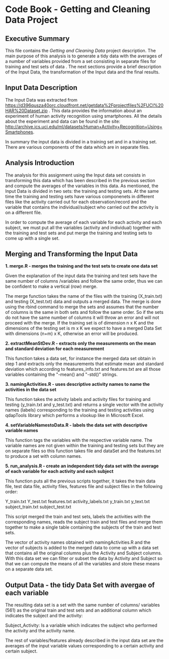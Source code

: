 Code Book - Getting and Cleaning Data Project
========================================================

## Executive Summary

This file contains the  _Getting and Cleaning Data_ project description.  The main purpose of this analysis is to generate a tidy data with the averages of a number of variables provided from a set consisting in separate files for training and test sets of data . The next sections provide a brief description of the Input Data, the transformation of the Input data and the final results.

## Input Data Description

The Input Data was extracted from https://d396qusza40orc.cloudfront.net/getdata%2Fprojectfiles%2FUCI%20HAR%20Dataset.zip . This data provides the information about an experiment of human activity recognition using smartphones. All the details about the experiment and data can be found in the site: http://archive.ics.uci.edu/ml/datasets/Human+Activity+Recognition+Using+Smartphones.

In summary the input data is divided in a training set and in a training set. There are various components of the data which are in separate files.


## Analysis Introduction

The analysis for this assignment  using the Input data set consists in transforming this data which has been described in the previous section and compute the averages of the variables in this data. As mentioned, the Input Data is divided in two sets: the training and testing sets. At the same time the training and testing sets have various componenets in different files like the activity carried out for each observation/record and the variable that contains the individual/subject who carried out the activity is on a different file.

In order to compute the average of each variable for each activity and each subject, we must put all the variables (activity and individual) together with the training and test sets and put merge the training and testing sets to come up with a single set. 


## Merging and Transforming the Input Data 

 **1. merge.R  - merges the training and the test sets to create one data set**

 Given the explanation of the input data the training and test sets have the same number of columns /variables and follow the same order, thus we can be confident to make a vertical (row) merge. 

 The merge function takes the name of the files with the training (X_train.txt) and testing (X_test.txt) data and outputs a merged data. The merge is done using the rbind command to merge the sets and assumes that the number of columns is the same in both sets and follow the same order. So if the sets do not have the same number of columns it will throw an error and will not proceed with the merge. If the training set is of dimension n x K and the dimensions of the testing set is m x K we expect to have a merged Data Set with dimensions (n+m) x K, otherwise an error will be produced.
 
 **2. extractMeanStDev.R - extracts only the measurements on the mean and standard deviation for each measurement**
 
 This function takes a data set, for instance the merged data set obtain in step 1 and extracts only the measurements that estimate mean and standard deviation which according to features_info.txt and features.txt are all those variables containing the "-mean() and "-std()" strings. 

 **3. namingActivities.R - uses descriptive activity names to name the activities in the data set**

 This function takes the activity labels and activity files for training and testing (y_train.txt and y_test.txt) and returns a single vector with the activity names (labels) corresponding to the training and testing activities using qdapTools library which performs a vlookup like in Microsoft Excel.
 
 
 **4. setVariableNamestoData.R - labels the data set with descriptive variable names**
 
 This function tags the variables with the respective variable name. The variable names are not given within the training and testing sets but they are on separate files so this function takes  file and dataSet and the features.txt to produce a set with column names.
 
  **5. run_analysis.R - create an independent tidy data set with the average of each variable for each activity and each subject**
  
  This function puts all the previous scripts together, it takes the train data file, test data file, activity files, features file and subject files in the following order: 
  
  Y_train.txt
  Y_test.txt
  features.txt
  activity_labels.txt
  y_train.txt
  y_text.txt
  subject_train.txt
  subject_test.txt
  
 This script merged the train and test sets, labels the activities with the corresponding names, reads  the subject train and test files and merge them together to make a single table containing the subjects of the train and test sets. 
 
 The vector of activity names  obtained with  namingActivities.R and the vector of subjects is added to the merged data to come up with a data set that contains all the original columns plus the Activity and Subject columns. With this data set we can filter or subset the data by Activity and Subject so that we can compute the means of all the variables and store these means on a separate data set.
 
## Output Data - the tidy Data Set with avergae of each variable

The resulting data set is a set with the same number of columns/ variables (561) as the original train and test sets and an additional column which indicates the subject and the activity: 

Subject_Activity: Is a variable which indicates the subject who performed the activity and the activity name.

The rest of variables/features already described in the input data set are the averages of the input variable values corresponding to a certain activity and certain subject.

 

 
 